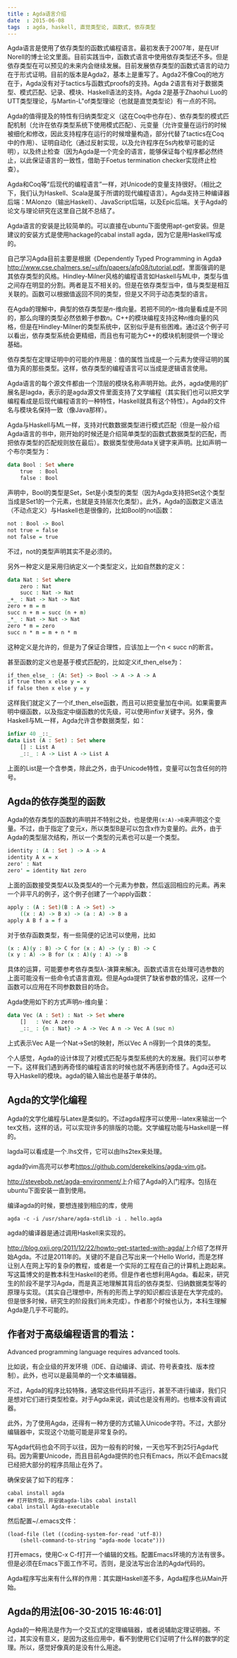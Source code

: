 ```yaml
---
title : Agda语言介绍
date  : 2015-06-08
tags  : agda, haskell, 直觉类型论, 函数式, 依存类型
---
```


Agda语言是使用了依存类型的函数式编程语言。最初发表于2007年，是在Ulf Norell的博士论文里面。目前实践当中，函数式语言中使用依存类型还不多。但是依存类型在可以预见的未来内会继续发展。目前发展依存类型的函数式语言的动力在于形式证明。目前的版本是Agda2，基本上是重写了。Agda2不像Coq的地方在于，Agda没有对于tactics与函数式proofs的支持。Agda 2语言有对于数据类型、模式匹配、记录、模块、Haskell语法的支持。Agda 2是基于Zhaohui Luo的UTT类型理论，与Martin-L\"of类型理论（也就是直觉类型论）有一点的不同。

Agda的值得提及的特性有归纳类型定义（这在Coq中也存在）、依存类型的模式匹配机制（允许在依存类型系统下使用模式匹配）、元变量（允许变量在运行的时候被细化和修改，因此支持程序在运行的时候增量构造，部分代替了tactics在Coq中的作用）、证明自动化（通过反射实现，以及允许程序在5s内枚举可能的证明），以及终止检查（因为Agda是一个完全的语言，能够保证每个程序都必然终止，以此保证语言的一致性，借助于Foetus termination checker实现终止检查）。

Agda和Coq等“后现代的编程语言”一样，对Unicode的变量支持很好。（相比之下，我们认为Haskell、Scala是属于所谓的现代编程语言）。Agda支持三种编译器后端：MAlonzo（输出Haskell）、JavaScript后端，以及Epic后端。关于Agda的论文与理论研究在这里自己就不总结了。

Agda语言的安装是比较简单的。可以直接在ubuntu下面使用apt-get安装。但是建议的安装方式是使用hackage的cabal install agda，因为它是用Haskell写成的。


自己学习Agda目前主要是根据《Dependently Typed Programming in Agda》<http://www.cse.chalmers.se/~ulfn/papers/afp08/tutorial.pdf>。里面强调的是其依存类型的风格。Hindley-Milner风格的编程语言如Haskell与ML中，类型与值之间存在明显的分割。两者是互不相关的。但是在依存类型当中，值与类型是相互关联的。函数可以根据值返回不同的类型，但是又不同于动态类型的语言。

在Agda的理解中，典型的依存类型是$n$-维向量。若把不同的$n$-维向量看成是不同的，那么向理的类型必然依赖于参数$n$。C++的模块编程支持这种$n$维向量的风格，但是在Hindley-Milner的类型系统中，区别似乎是有些困难。通过这个例子可以看出，依存类型系统会更精细，而且也有可能为C++的模块机制提供一个理论基础。

依存类型在定理证明中的可能的作用是：值的属性当成是一个元素为使得证明的属值为真的那些类型。这样，依存类型的编程语言可以当成是逻辑语言使用。

Agda语言的每个源文件都由一个顶层的模块名称声明开始。此外，agda使用的扩展名是lagda，表示的是agda源文件里面支持了文学编程（其实我们也可以把文学编程看成是后现代编程语言的一种特性，Haskell就具有这个特性）。Agda的文件名与模块名保持一致（像Java那样）。

Agda与Haskell与ML一样，支持对代数数据类型进行模式匹配（但是一般介绍Agda语言的书中，刚开始的时候还是介绍简单类型的函数式数据类型的匹配，而把依存类型的匹配规则放在最后）。数据类型使用data关键字来声明。比如声明一个布尔类型为：

```agda
data Bool : Set where
	true  : Bool
	false : Bool
```
声明中，Bool的类型是Set，Set是小类型的类型（因为Agda支持把Set这个类型当成是Set1的一个元素，也就是支持层次化类型）。此外，Agda的函数定义语法（不动点定义）与Haskell也是很像的，比如Bool的not函数：

```agda
not : Bool -> Bool
not true = false
not false = true
```
不过，not的类型声明其实不是必须的。

另外一种定义是采用归纳定义一个类型定义，比如自然数的定义：

```agda
data Nat : Set where
	zero : Nat 
	succ : Nat -> Nat
_+_ : Nat -> Nat -> Nat
zero + m = m
succ n + m = succ (n + m)
_*_ : Nat -> Nat -> Nat
zero * m = zero
succ n * m = m + n * m
```
这种定义是允许的，但是为了保证合理性，应该加上一个n < succ n的断言。

甚至函数的定义也是基于模式匹配的，比如定义if_then_else为：

```agda
if_then_else_ : {A: Set} -> Bool -> A -> A -> A
if true then x else y = x
if false then x else y = y
```
这样我们就定义了一个if_then_else函数，而且可以把变量加在中间。如果需要声明中缀函数，以及指定中缀函数的优先级，可以使用infixr关键字。另外，像Haskell与ML一样，Agda允许含参数据类型，如：

```agda
infixr 40 _::_
data List (A : Set) : Set where
	[] : List A
	_::_ : A -> List A -> List A
```
上面的List是一个含参类，除此之外，由于Unicode特性，变量可以包含任何的符号。

## Agda的依存类型的函数

Agda的依存类型的函数的声明并不特别之处，也是使用`(x:A)->B`来声明这个变量。不过，由于指定了变元x，所以类型B是可以包含x作为变量的。此外，由于Agda的类型层次结构，所以一个类型的元素也可以是一个类型。

```agda
identity : (A : Set ) -> A -> A
identity A x = x
zero' : Nat
zero' = identity Nat zero
```
上面的函数接受类型$A$以及类型$A$的一个元素为参数，然后返回相应的元素。再来一个非平凡的例子，这个例子创建了一个apply函数：

```agda
apply : (A : Set)(B : A -> Set) ->
	((x : A) -> B x) -> (a : A) -> B a
apply A B f a = f a
```

对于依存函数类型，有一些简便的记法可以使用，比如

```agda
(x : A)(y : B) -> C for (x : A) -> (y : B) -> C
(x y : A) -> B for (x : A)(y : A) -> B
```
具体的运算，可能要参考依存类型$\lambda$-演算来解决。函数式语言在处理可选参数的上面可能没有一些命令式语言直观。但是Agda提供了缺省参数的情况，这样一个函数可以应用在不同参数数目的场合。

Agda使用如下的方式声明$n$-维向量：

```agda
data Vec (A : Set) : Nat -> Set where
	[]   : Vec A zero
	_::_ : {n : Nat} -> A -> Vec A n -> Vec A (suc n)
```
上式表示Vec A是一个Nat->Set的映射，所以Vec A n得到一个具体的类型。

个人感觉，Agda的设计体现了对模式匹配与类型系统的大的发展。我们可以参考一下。这样我们遇到再奇怪的编程语言的时候也就不再感到奇怪了。Agda还可以导入Haskell的模块。agda的输入输出也是基于单体的。


## Agda的文学化编程

Agda的文学化编程与Latex是类似的。不过agda程序可以使用--latex来输出一个tex文档，这样的话，可以实现许多的排版的功能。文学编程功能与Haskell是一样的。

lagda可以看成是一个.lhs文件，它可以由lhs2tex来处理。

agda的vim高亮可以参考<https://github.com/derekelkins/agda-vim.git>。

<http://stevebob.net/agda-environment/>上介绍了Agda的入门程序。包括在ubuntu下面安装一直到使用。

编译agda的时候，要想连接到相应的库，使用

```shell
agda -c -i /usr/share/agda-stdlib -i . hello.agda
```

agda的编译器是通过调用Haskell来实现的。

<http://blog.oxij.org/2011/12/22/howto-get-started-with-agda/>上介绍了怎样开始Agda。不过是2011年的。关键的不是自己写出来一个Hello World，而是怎样让别人在网上写的复杂的教程，或者是一个实际的工程在自己的计算机上跑起来。写这篇博文的是教本科生Haskell的老师。但是作者也想利用Agda。看起来，研究生的阶段不是学习Agda，而是真正地理解其背后的依存类型、归纳数据类型等的原理与实现。（其实自己理想中，所有的形而上学的知识都应该是在大学完成的。但是很多时候，研究生的阶段我们尚未完成）。作者那个时候也认为，本科生理解Agda是几乎不可能的。


## 作者对于高级编程语言的看法：

Advanced programming language requires advanced tools.

比如说，有企业级的开发环境（IDE、自动编译、调试、符号表查找、版本控制）。此外，也可以是最简单的一个文本编辑器。

不过，Agda的程序比较特殊，通常这些代码并不运行，甚至不进行编译，我们只是想对它们进行类型检查。对于Agda来说，调试也是没有用的。也根本没有调试器。

此外，为了使用Agda，还得有一种方便的方式输入Unicode字符。不过，大部分编辑器中，实现这个功能可能是非常复杂的。

写Agda代码也会不同于以往，因为一般有的时候，一天也写不到25行Agda代码。因为需要Unicode，而且目前Agda提供的也只有Emacs，所以不会Emacs就已经把大部分的程序员阻止在外了。

确保安装了如下的程序：

```shell
cabal install agda
## 打开软件包，并安装agda-libs cabal install
cabal install Agda-executable
```

然后配置~/.emacs文件：　

```emacs
(load-file (let ((coding-system-for-read 'utf-8))
    (shell-command-to-string "agda-mode locate")))
```

打开emacs，使用C-x C-f打开一个编辑的文档。配置Emacs环境的方法有很多。但是必须在Emacs下面工作不可。否则，是没法写出合法的Agda代码的。

Agda程序写出来有什么样的作用：其实跟Haskell差不多，Agda程序也从Main开始。

## Agda的用法[06-30-2015 16:46:01]

Agda的一种用法是作为一个交互式的定理编辑器，或者说辅助定理证明器。不过，其实没有意义，是因为这些应用中，看不到使用它们证明了什么样的数学的定理。所以，感觉好像真的是没有什么用途。
